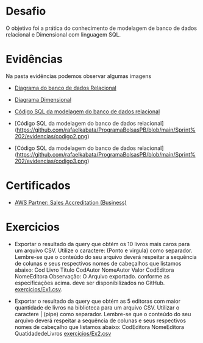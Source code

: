 # Desafio

O objetivo foi a prática do conhecimento de modelagem de banco de dados relacional e Dimensional com linguagem SQL.

</div>

# Evidências

Na pasta evidências podemos observar algumas imagens

- [Diagrama do banco de dados Relacional](https://github.com/rafaelkabata/ProgramaBolsasPB/blob/main/Sprint%202/evidencias/Diagrama_BDRelacional.png)
  
- [Diagrama Dimensional](https://github.com/rafaelkabata/ProgramaBolsasPB/blob/main/Sprint%202/evidencias/Diagrama_dimensional.png)

- [Código SQL da modelagem do banco de dados relacional](https://github.com/rafaelkabata/ProgramaBolsasPB/blob/main/Sprint%202/evidencias/codigo.png)

- [Código SQL da modelagem do banco de dados relacional] (https://github.com/rafaelkabata/ProgramaBolsasPB/blob/main/Sprint%202/evidencias/codigo2.png)

- [Código SQL da modelagem do banco de dados relacional] (https://github.com/rafaelkabata/ProgramaBolsasPB/blob/main/Sprint%202/evidencias/codigo3.png)


</div>

# Certificados

- [AWS Partner: Sales Accreditation (Business)](https://github.com/rafaelkabata/ProgramaBolsasPB/blob/main/Sprint%202/certificados/13660_3_5266074_1712335956_AWS%20Course%20Completion%20Certificate.pdf)

</div>

# Exercicios


- Exportar o resultado da query que obtém os 10 livros mais caros para um arquivo CSV. Utilize o caractere: (Ponto e virgula) como separador. Lembre-se que o conteúdo do seu arquivo deverá respeitar a sequência de colunas e seus respectivos nomes de cabeçalhos que listamos abaixo:
Cod Livro
Titulo
CodAutor
NomeAutor
Valor
CodEditora
NomeEditora
Observação: O Arquivo exportado. conforme as especificações acima. deve ser disponibilizados no GitHub. [exercicios/Ex1.csv](https://github.com/rafaelkabata/ProgramaBolsasPB/blob/main/Sprint%202/exercicios/Ex1.csv).

- Exportar o resultado da query que obtém as 5 editoras com maior quantidade de livros na biblioteca para um arquivo CSV. Utilizar o caractere | (pipe) como separador. Lembre-se que o conteúdo do seu arquivo deverá respeitar a sequência de colunas e seus respectivos nomes de cabeçalho que listamos abaixo:
CodEditora
NomeEditora
QuatidadedeLivros [exercicios/Ex2.csv](https://github.com/rafaelkabata/ProgramaBolsasPB/blob/main/Sprint%202/exercicios/Ex2.csv)
